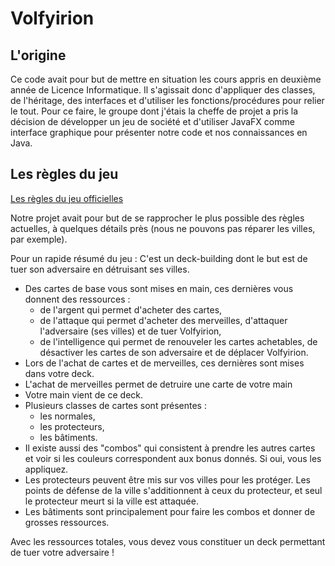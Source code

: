 # Volfyirion



## L'origine

Ce code avait pour but de mettre en situation les cours appris en deuxième année de Licence Informatique. 
Il s'agissait donc d'appliquer des classes, de l'héritage, des interfaces et d'utiliser les fonctions/procédures pour relier le tout. 
Pour ce faire, le groupe dont j'étais la cheffe de projet a pris la décision de développer un jeu de société et d'utiliser JavaFX comme interface graphique pour présenter notre code et nos connaissances en Java.


## Les règles du jeu

[Les règles du jeu officielles](https://www.play-in.com/pdf/rules_games/volfyirion_regles_fr.pdf)

Notre projet avait pour but de se rapprocher le plus possible des règles actuelles, à quelques détails près (nous ne pouvons pas réparer les villes, par exemple).

Pour un rapide résumé du jeu :
C'est un deck-building dont le but est de tuer son adversaire en détruisant ses villes.

- Des cartes de base vous sont mises en main, ces dernières vous donnent des ressources :
    - de l'argent qui permet d'acheter des cartes,
    - de l'attaque qui permet d'acheter des merveilles, d'attaquer l'adversaire (ses villes) et de tuer Volfyirion,
    - de l'intelligence qui permet de renouveler les cartes achetables, de désactiver les cartes de son adversaire et de déplacer Volfyirion.
- Lors de l'achat de cartes et de merveilles, ces dernières sont mises dans votre deck.
- L'achat de merveilles permet de detruire une carte de votre main
- Votre main vient de ce deck.
- Plusieurs classes de cartes sont présentes :
    - les normales,
    - les protecteurs,
    - les bâtiments.
- Il existe aussi des "combos" qui consistent à prendre les autres cartes et voir si les couleurs correspondent aux bonus donnés. Si oui, vous les appliquez.
- Les protecteurs peuvent être mis sur vos villes pour les protéger. Les points de défense de la ville s'additionnent à ceux du protecteur, et seul le protecteur meurt si la ville est attaquée.
- Les bâtiments sont principalement pour faire les combos et donner de grosses ressources.

Avec les ressources totales, vous devez vous constituer un deck permettant de tuer votre adversaire !
